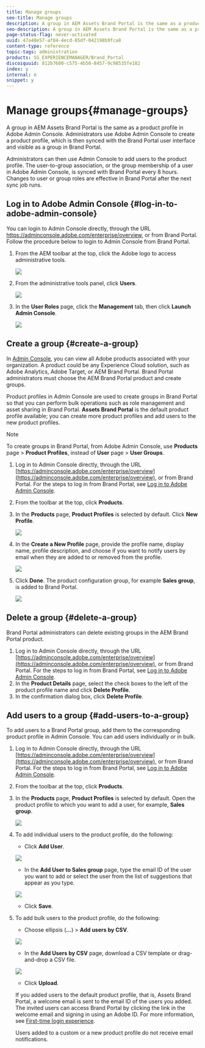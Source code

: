 ```yaml
---
title: Manage groups
seo-title: Manage groups
description: A group in AEM Assets Brand Portal is the same as a product profile in Adobe Admin Console. Administrators use Adobe Admin Console to create a product profile, which is then synced with the Brand Portal user interface and visible as a group in Brand Portal. 
seo-description: A group in AEM Assets Brand Portal is the same as a product profile in Adobe Admin Console. Administrators use Adobe Admin Console to create a product profile, which is then synced to Brand Portal as a group. Administrators can then add users to the group. The user-to-group association, or the group membership of a user, in Adobe Admin Console, is synced with Brand Portal every 8 hours. Changes to user or group roles are effective in Brand Portal after the next sync job runs. However, to manage group roles, Administrators must use the Brand Portal user interface. This privilege is not available to Viewers and Editors.
page-status-flag: never-activated
uuid: 47a40e57-af84-4ecd-85df-042198b9fca8
content-type: reference
topic-tags: administration
products: SG_EXPERIENCEMANAGER/Brand_Portal
discoiquuid: 812b7600-c575-4b50-8457-9c98535fe182
index: y
internal: n
snippet: y
---
```


# Manage groups{#manage-groups}

A group in AEM Assets Brand Portal is the same as a product profile in Adobe Admin Console. Administrators use Adobe Admin Console to create a product profile, which is then synced with the Brand Portal user interface and visible as a group in Brand Portal. 

Administrators can then use Admin Console to add users to the product profile. The user-to-group association, or the group membership of a user in Adobe Admin Console, is synced with Brand Portal every 8 hours. Changes to user or group roles are effective in Brand Portal after the next sync job runs.

## Log in to Adobe Admin Console {#log-in-to-adobe-admin-console}

You can login to Admin Console directly, through the URL https://adminconsole.adobe.com/enterprise/overview, or from Brand Portal. Follow the procedure below to login to Admin Console from Brand Portal.

1. From the AEM toolbar at the top, click the Adobe logo to access administrative tools.

   ![](assets/aemlogo.png)

1. From the administrative tools panel, click **Users**.

   ![](assets/Admin-tools-panel-3.png)

1. In the **User Roles** page, click the **Management** tab, then click **Launch Admin Console**.

   ![](assets/launch_admin_console.png)

## Create a group {#create-a-group}

In [Admin Console](https://adminconsole.adobe.com/enterprise/overview), you can view all Adobe products associated with your organization. A product could be any Experience Cloud solution, such as Adobe Analytics, Adobe Target, or AEM Brand Portal. Brand Portal administrators must choose the AEM Brand Portal product and create groups.

Product profiles in Admin Console are used to create groups in Brand Portal so that you can perform bulk operations such as role management and asset sharing in Brand Portal. **Assets Brand Portal** is the default product profile available; you can create more product profiles and add users to the new product profiles.

>[!NOTE]
>
>To create groups in Brand Portal, from Adobe Admin Console, use **Products** page &gt; **Product Profiles**, instead of **User** page &gt; **User Groups**.

1. Log in to Admin Console directly, through the URL [https://adminconsole.adobe.com/enterprise/overview](https://adminconsole.adobe.com/enterprise/overview), or from Brand Portal. For the steps to log in from Brand Portal, see [Log  in to  Adobe Admin Console](/brand-portal-manage-groups.md#LogintoAdobeAdminConsole).
1. From the toolbar at the top, click **Products**. 
1. In the **Products** page, **Product Profiles** is selected by default. Click **New Profile**. 

   ![](assets/admin_console_addproductprofile.png)

1. In the **Create a New Profile** page, provide the profile name, display name, profile description, and choose if you want to notify users by email when they are added to or removed from the profile.

   ![](assets/admin_console_addaproductprofilecreatenewprofile.png)

1. Click **Done**. The product configuration group, for example **Sales group**, is added to Brand Portal.

   ![](assets/admin_console_productprofileadded.png)

## Delete a group {#delete-a-group}

Brand Portal administrators can delete existing groups in the AEM Brand Portal product.

1. Log in to Admin Console directly, through the URL [https://adminconsole.adobe.com/enterprise/overview](https://adminconsole.adobe.com/enterprise/overview), or from Brand Portal. For the steps to log in from Brand Portal, see [Log  in to  Adobe Admin Console](/brand-portal-manage-groups.md#LogintoAdobeAdminConsole).
1. In the **Product Details** page, select the check boxes to the left of the product profile name and click **Delete Profile**.
1. In the confirmation dialog box, click **Delete Profile**.

## Add users to a group {#add-users-to-a-group}

To add users to a Brand Portal group, add them to the corresponding product profile in Admin Console. You can add users individually or in bulk.

1. Log in to Admin Console directly, through the URL [https://adminconsole.adobe.com/enterprise/overview](https://adminconsole.adobe.com/enterprise/overview), or from Brand Portal. For the steps to log in from Brand Portal, see [Log  in to  Adobe Admin Console](/brand-portal-manage-groups.md#LogintoAdobeAdminConsole).
1. From the toolbar at the top, click **Products**. 
1. In the **Products** page, **Product Profiles** is selected by default. Open the product profile to which you want to add a user, for example, **Sales group**.

   ![](assets/admin_console_productprofileadded.png)

1. To add individual users to the product profile, do the following:

    * Click **Add User**.

   ![](assets/admin_console_productprofilesalesgroup.png)

    * In the **Add User to Sales group** page, type the email ID of the user you want to add or select the user from the list of suggestions that appear as you type.

   ![](assets/admin_console_addusertosalesgroup.png)

    * Click **Save**.

1. To add bulk users to the product profile, do the following:

    * Choose ellipsis (**...**) &gt; **Add users by CSV**.

   ![](assets/admin_console_addbulkusers.png)

    * In the **Add Users by CSV** page, download a CSV template or drag-and-drop a CSV file.

   ![](assets/admin_console_addbulkuserscsv.png)

    * Click **Upload**.

   If you added users to the default product profile, that is, Assets Brand Portal, a welcome email is sent to the email ID of the users you added. The invited users can access Brand Portal by clicking the link in the welcome email and signing in using an Adobe ID. For more information, see [First-time login experience](/brand-portal-onboarding.md).

   Users added to a custom or a new product profile do not receive email notifications.


